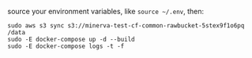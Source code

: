 source your environment variables, like `source ~/.env`, then:

```
sudo aws s3 sync s3://minerva-test-cf-common-rawbucket-5stex9f1o6pq /data
sudo -E docker-compose up -d --build
sudo -E docker-compose logs -t -f
```
